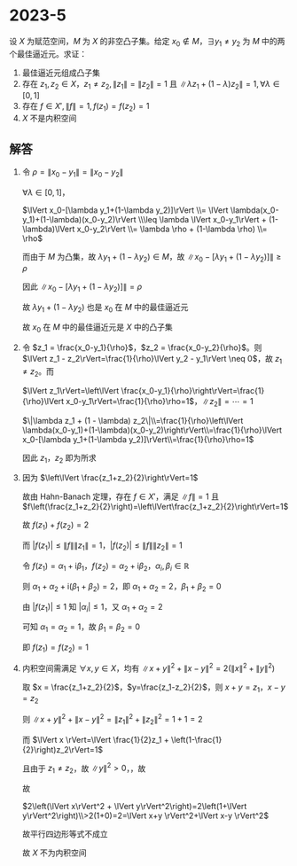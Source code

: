 # 2023-5

设 $X$ 为赋范空间，$M$ 为 $X$ 的非空凸子集。给定 $x_0 \notin M$，$\exists y_1 \ne y_2$ 为 $M$ 中的两个最佳逼近元。求证：

1. 最佳逼近元组成凸子集
2. 存在 $z_1, z_2 \in X$，$z_1 \ne z_2, \|z_1\| = \|z_2\| = 1$ 且 $\|\lambda z_1 + (1 - \lambda) z_2\| = 1, \forall \lambda \in [0, 1]$
3. 存在 $f \in X', \|f\| = 1, f(z_1) = f(z_2) = 1$
4. $X$ 不是内积空间

## 解答

1. 令 $\rho = \lVert x_0 - y_1\rVert = \lVert x_0 - y_2\rVert$

   $\forall \lambda \in [0,1]$，

   $\lVert x_0-[\lambda y_1+(1-\lambda y_2)]\rVert \\= \lVert \lambda(x_0-y_1)+(1-\lambda)(x_0-y_2)\rVert \\\leq \lambda \lVert x_0-y_1\rVert + (1-\lambda)\lVert x_0-y_2\rVert \\= \lambda \rho + (1-\lambda \rho) \\= \rho$

   而由于 $M$ 为凸集，故 $\lambda y_1+(1-\lambda y_2) \in M$，故 $\lVert x_0-[\lambda y_1+(1-\lambda y_2)]\rVert \geq \rho$

   因此 $\lVert x_0-[\lambda y_1+(1-\lambda y_2)]\rVert = \rho$

   故 $\lambda y_1+(1-\lambda y_2)$ 也是 $x_0$ 在 $M$ 中的最佳逼近元

   故 $x_0$ 在 $M$ 中的最佳逼近元是 $X$ 中的凸子集

2. 令 $z_1 = \frac{x_0-y_1}{\rho}$，$z_2 = \frac{x_0-y_2}{\rho}$。则 $\lVert z_1 - z_2\rVert=\frac{1}{\rho}\lVert y_2 - y_1\rVert \neq 0$，故 $z_1 \neq z_2$。而

   $\lVert z_1\rVert=\left\lVert \frac{x_0-y_1}{\rho}\right\rVert=\frac{1}{\rho}\lVert x_0-y_1\rVert=\frac{1}{\rho}\rho=1$，$\lVert z_2\rVert=\cdots=1$

   $\|\lambda z_1 + (1 - \lambda) z_2\|\\=\frac{1}{\rho}\left\lVert \lambda(x_0-y_1)+(1-\lambda)(x_0-y_2)\right\rVert\\=\frac{1}{\rho}\lVert x_0-[\lambda y_1+(1-\lambda y_2)]\rVert\\=\frac{1}{\rho}\rho=1$

   因此 $z_1$，$z_2$ 即为所求

3. 因为 $\left\lVert \frac{z_1+z_2}{2}\right\rVert=1$

   故由 Hahn-Banach 定理，存在 $f \in X'$，满足 $\lVert f \rVert = 1$ 且 $f\left(\frac{z_1+z_2}{2}\right)=\left\lVert\frac{z_1+z_2}{2}\right\rVert=1$

   故 $f(z_1)+f(z_2) = 2$

   而 $\lvert f(z_1) \rvert \leq \lVert f \rVert \lVert z_1 \rVert = 1$，$\lvert f(z_2) \rvert \leq \lVert f \rVert \lVert z_2 \rVert = 1$

   令 $f(z_1)=\alpha_1+\text{i}\beta_1$，$f(z_2)=\alpha_2+\text{i}\beta_2$，$\alpha_i, \beta_i \in \mathbb{R}$

   则 $\alpha_1+\alpha_2+\text{i}(\beta_1+\beta_2)=2$，即 $\alpha_1+\alpha_2=2$，$\beta_1+\beta_2=0$

   由 $\lvert f(z_1) \rvert \leq 1$ 知 $\lvert \alpha_i \rvert \leq 1$，又 $\alpha_1+\alpha_2=2$

   可知 $\alpha_1=\alpha_2=1$，故 $\beta_1=\beta_2=0$

   即 $f(z_1) = f(z_2) = 1$

4. 内积空间需满足 $\forall x, y \in X$，均有 $\lVert x+y \rVert^2+\lVert x-y \rVert^2 = 2\left(\lVert x\rVert^2 + \lVert y\rVert^2\right)$

   取 $x = \frac{z_1+z_2}{2}$，$y=\frac{z_1-z_2}{2}$，则 $x+y=z_1$，$x-y=z_2$

   则 $\lVert x+y \rVert^2+\lVert x-y \rVert^2=\lVert z_1 \rVert^2+\lVert z_2 \rVert^2=1+1=2$

   而 $\lVert x \rVert=\lVert \frac{1}{2}z_1 + \left(1-\frac{1}{2}\right)z_2\rVert=1$

   且由于 $z_1 \neq z_2$，故 $\lVert y \rVert^2 > 0$，，故

   故

   $2\left(\lVert x\rVert^2 + \lVert y\rVert^2\right)=2\left(1+\lVert y\rVert^2\right)\\>2(1+0)=2=\lVert x+y \rVert^2+\lVert x-y \rVert^2$

   故平行四边形等式不成立

   故 $X$ 不为内积空间

